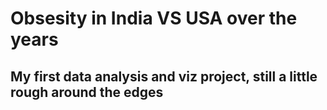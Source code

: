# Obsesity in India VS USA over the years
## My first data analysis and viz project, still a little rough around the edges

